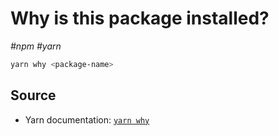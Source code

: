 # Why is this package installed?

_#npm_ _#yarn_

```bash
yarn why <package-name>
```

## Source

- Yarn documentation: [`yarn why`](https://classic.yarnpkg.com/en/docs/cli/why/)
